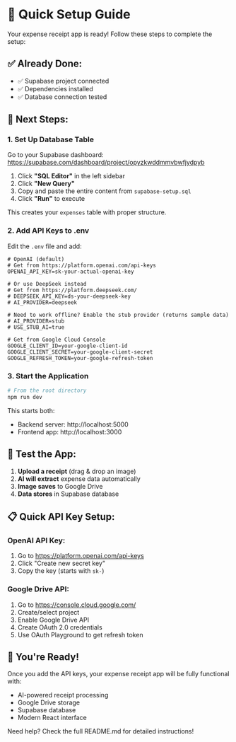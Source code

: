 # 🚀 Quick Setup Guide

Your expense receipt app is ready! Follow these steps to complete the setup:

## ✅ **Already Done:**
- ✅ Supabase project connected
- ✅ Dependencies installed
- ✅ Database connection tested

## 🎯 **Next Steps:**

### 1. **Set Up Database Table**
Go to your Supabase dashboard: https://supabase.com/dashboard/project/opyzkwddmmvbwfjydpyb

1. Click **"SQL Editor"** in the left sidebar
2. Click **"New Query"**
3. Copy and paste the entire content from `supabase-setup.sql`
4. Click **"Run"** to execute

This creates your `expenses` table with proper structure.

### 2. **Add API Keys to .env**
Edit the `.env` file and add:

```env
# OpenAI (default)
# Get from https://platform.openai.com/api-keys
OPENAI_API_KEY=sk-your-actual-openai-key

# Or use DeepSeek instead
# Get from https://platform.deepseek.com/
# DEEPSEEK_API_KEY=ds-your-deepseek-key
# AI_PROVIDER=deepseek

# Need to work offline? Enable the stub provider (returns sample data)
# AI_PROVIDER=stub
# USE_STUB_AI=true

# Get from Google Cloud Console
GOOGLE_CLIENT_ID=your-google-client-id
GOOGLE_CLIENT_SECRET=your-google-client-secret
GOOGLE_REFRESH_TOKEN=your-google-refresh-token
```

### 3. **Start the Application**
```bash
# From the root directory
npm run dev
```

This starts both:
- Backend server: http://localhost:5000
- Frontend app: http://localhost:3000

## 🧪 **Test the App:**

1. **Upload a receipt** (drag & drop an image)
2. **AI will extract** expense data automatically
3. **Image saves** to Google Drive
4. **Data stores** in Supabase database

## 📋 **Quick API Key Setup:**

### OpenAI API Key:
1. Go to https://platform.openai.com/api-keys
2. Click "Create new secret key"
3. Copy the key (starts with `sk-`)

### Google Drive API:
1. Go to https://console.cloud.google.com/
2. Create/select project
3. Enable Google Drive API
4. Create OAuth 2.0 credentials
5. Use OAuth Playground to get refresh token

## 🎉 **You're Ready!**

Once you add the API keys, your expense receipt app will be fully functional with:
- AI-powered receipt processing
- Google Drive storage
- Supabase database
- Modern React interface

Need help? Check the full README.md for detailed instructions!

